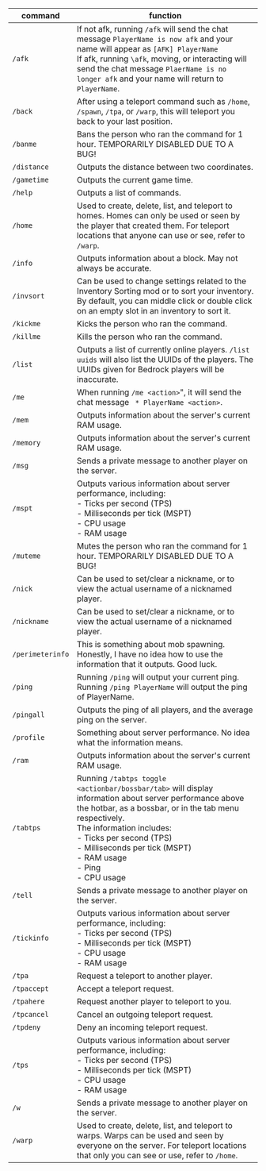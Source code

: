 | command | function |
| --- | --- |
| `/afk` | If not afk, running `/afk` will send the chat message `PlayerName is now afk` and your name will appear as `[AFK] PlayerName` <br> If afk, running `\afk`, moving, or interacting will send the chat message `PlaerName is no longer afk` and your name will return to `PlayerName`. | 
| `/back` | After using a teleport command such as `/home`, `/spawn`, `/tpa`, or `/warp`, this will teleport you back to your last position. |
| `/banme` | Bans the person who ran the command for 1 hour. TEMPORARILY DISABLED DUE TO A BUG! |
| `/distance` | Outputs the distance between two coordinates. |
| `/gametime` | Outputs the current game time. |
| `/help` | Outputs a list of commands. |
| `/home` | Used to create, delete, list, and teleport to homes. Homes can only be used or seen by the player that created them. For teleport locations that anyone can use or see, refer to `/warp`. |
| `/info` | Outputs information about a block. May not always be accurate. |
| `/invsort` | Can be used to change settings related to the Inventory Sorting mod or to sort your inventory. By default, you can middle click or double click on an empty slot in an inventory to sort it. |
| `/kickme` | Kicks the person who ran the command. |
| `/killme` | Kills the person who ran the command. |
| `/list` | Outputs a list of currently online players. `/list uuids` will also list the UUIDs of the players. The UUIDs given for Bedrock players will be inaccurate. |
| `/me` | When running `/me <action>`", it will send the chat message ` * PlayerName <action>`. |
| `/mem` | Outputs information about the server's current RAM usage. |
| `/memory` | Outputs information about the server's current RAM usage. |
| `/msg` | Sends a private message to another player on the server. |
| `/mspt` | Outputs various information about server performance, including: <br> - Ticks per second (TPS) <br> - Milliseconds per tick (MSPT) <br> - CPU usage <br> - RAM usage |
| `/muteme` | Mutes the person who ran the command for 1 hour. TEMPORARILY DISABLED DUE TO A BUG! |
| `/nick` | Can be used to set/clear a nickname, or to view the actual username of a nicknamed player. |
| `/nickname` | Can be used to set/clear a nickname, or to view the actual username of a nicknamed player. |
| `/perimeterinfo` | This is something about mob spawning. Honestly, I have no idea how to use the information that it outputs. Good luck. |
| `/ping` | Running `/ping` will output your current ping. <br> Running `/ping PlayerName` will output the ping of PlayerName.|
| `/pingall` | Outputs the ping of all players, and the average ping on the server. |
| `/profile` | Something about server performance. No idea what the information means. |
| `/ram` | Outputs information about the server's current RAM usage. |
| `/tabtps` | Running `/tabtps toggle <actionbar/bossbar/tab>` will display information about server performance above the hotbar, as a bossbar, or in the tab menu respectively. <br> The information includes: <br> - Ticks per second (TPS) <br> - Milliseconds per tick (MSPT) <br> - RAM usage <br> - Ping <br> - CPU usage |
| `/tell` | Sends a private message to another player on the server. |
| `/tickinfo` | Outputs various information about server performance, including: <br> - Ticks per second (TPS) <br> - Milliseconds per tick (MSPT) <br> - CPU usage <br> - RAM usage |
| `/tpa` | Request a teleport to another player. |
| `/tpaccept` | Accept a teleport request. |
| `/tpahere` | Request another player to teleport to you. |
| `/tpcancel` | Cancel an outgoing teleport request. |
| `/tpdeny` | Deny an incoming teleport request. |
| `/tps` | Outputs various information about server performance, including: <br> - Ticks per second (TPS) <br> - Milliseconds per tick (MSPT) <br> - CPU usage <br> - RAM usage |
| `/w` | Sends a private message to another player on the server. |
| `/warp` | Used to create, delete, list, and teleport to warps. Warps can be used and seen by everyone on the server. For teleport locations that only you can see or use, refer to `/home`. |
